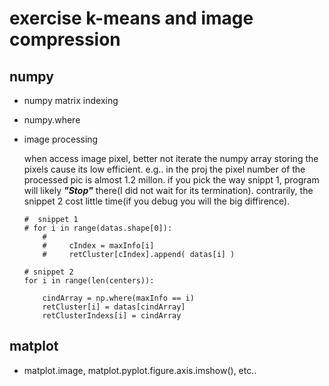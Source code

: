 # exercise k-means and image compression

## numpy

  * numpy matrix indexing

  * numpy.where

  * image processing 

    when access image pixel, better not iterate the numpy array storing the pixels cause its low efficient. e.g.. in the proj the pixel number of the processed pic is almost 1.2 millon. if you pick the way snippt 1, program will likely _**"Stop"**_ there(I did not wait for its termination). contrarily, the snippet 2 cost little time(if you debug you will the big diffirence).

    ```
    #  snippet 1
    # for i in range(datas.shape[0]):
        #
        #     cIndex = maxInfo[i]
        #     retCluster[cIndex].append( datas[i] )

    # snippet 2
    for i in range(len(centers)):

        cindArray = np.where(maxInfo == i)
        retCluster[i] = datas[cindArray]
        retClusterIndexs[i] = cindArray
    ```

## matplot

  * matplot.image, matplot.pyplot.figure.axis.imshow(), etc..